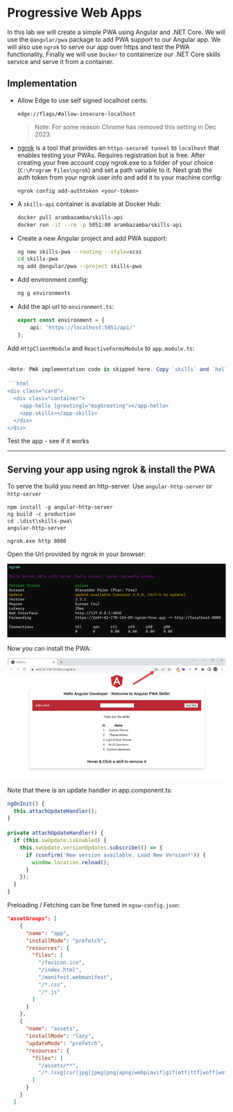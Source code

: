 # Progressive Web Apps

In this lab we will create a simple PWA using Angular and .NET Core. We will use the `@angular/pwa` package to add PWA support to our Angular app. We will also use `ngrok` to serve our app over https and test the PWA functionality. Finally we will use `Docker` to containerize our .NET Core skills service and serve it from a container.

## Implementation

- Allow Edge to use self signed localhost certs:

  ```
  edge://flags/#allow-insecure-localhost
  ```

  >Note: For some reason Chrome has removed this setting in Dec 2023.

- [ngrok](https://ngrok.com/) is a tool that provides an `https-secured tunnel` to `localhost` that enables testing your PWAs. Requires registration but is free. After creating your free account copy ngrok.exe to a folder of your choice (`C:\Program Files\ngrok`) and set a path variable to it. Next grab the auth token from your ngrok user info and add it to your machine config:

  ```
  ngrok config add-authtoken <your-token>
  ```

- A `skills-api` container is available at Docker Hub: 

  ```bash
  docker pull arambazamba/skills-api
  docker run -it --rm -p 5051:80 arambazamba/skills-api
  ```

- Create a new Angular project and add PWA support:

  ```bash
  ng new skills-pwa --routing --style=scss
  cd skills-pwa
  ng add @angular/pwa --project skills-pwa
  ```

- Add environment config:

  ```bash
  ng g environments
  ```

- Add the api url to `environment.ts`: 

  ```typescript
  export const environment = {
      api: 'https://localhost:5051/api/'
  };
  ```

Add `HttpClientModule` and `ReactiveFormsModule` to `app.module.ts`:

```typescript

>Note: PWA implementation code is skipped here. Copy `skills` and `hello` to your project and add them to `app.module.ts` and `app.component.ts`:

```html
<div class="card">
  <div class="container">
    <app-hello [greeting]="msgGreeting"></app-hello>
    <app-skills></app-skills>
  </div>
</div>
```

Test the app - see if it works

---

## Serving your app using ngrok & install the PWA

To serve the build you need an http-server. Use `angular-http-server` or `http-server`

```
npm install -g angular-http-server
ng build -c production
cd .\dist\skills-pwa\
angular-http-server
```

```
ngrok.exe http 8080
```

Open the Url provided by ngrok in your browser:

![ngrok](_images/ngrok.png)

Now you can install the PWA:

![install](_images/install.png)

Note that there is an update handler in app.component.ts:

```typescript
ngOnInit() {
  this.attachUpdateHandler();
}

private attachUpdateHandler() {
  if (this.swUpdate.isEnabled) {
    this.swUpdate.versionUpdates.subscribe(() => {
      if (confirm('New version available. Load New Version?')) {
        window.location.reload();
      }
    });
  }
}
```

Preloading / Fetching can be fine tuned in `ngsw-config.json`:

```json
"assetGroups": [
    {
      "name": "app",
      "installMode": "prefetch",
      "resources": {
        "files": [
          "/favicon.ico",
          "/index.html",
          "/manifest.webmanifest",
          "/*.css",
          "/*.js"
        ]
      }
    },
    {
      "name": "assets",
      "installMode": "lazy",
      "updateMode": "prefetch",
      "resources": {
        "files": [
          "/assets/**",
          "/*.(svg|cur|jpg|jpeg|png|apng|webp|avif|gif|otf|ttf|woff|woff2)"
        ]
      }
    }
  ]
```